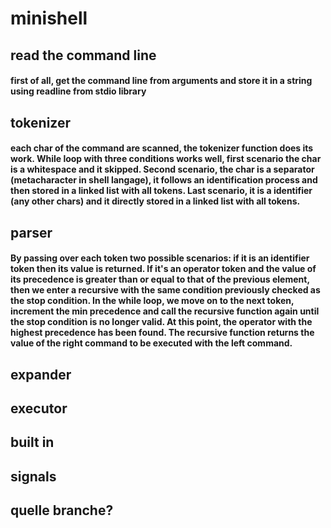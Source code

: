 # minishell
## read the command line
#### first of all, get the command line from arguments and store it in a string using readline from stdio library
## tokenizer
#### each char of the command are scanned, the tokenizer function does its work. While loop with three conditions works well, first scenario the char is a whitespace and it skipped. Second scenario, the char is a separator (metacharacter in shell langage), it follows an identification process and then stored in a linked list with all tokens. Last scenario, it is a identifier (any other chars) and it directly stored in a linked list with all tokens.
## parser
#### By passing over each token two possible scenarios: if it is an identifier token then its value is returned. If it's an operator token and the value of its precedence is greater than or equal to that of the previous element, then we enter a recursive with the same condition previously checked as the stop condition. In the while loop, we move on to the next token, increment the min precedence and call the recursive function again until the stop condition is no longer valid. At this point, the operator with the highest precedence has been found. The recursive function returns the value of the right command to be executed with the left command.
## expander
## executor
## built in
## signals


## quelle branche?